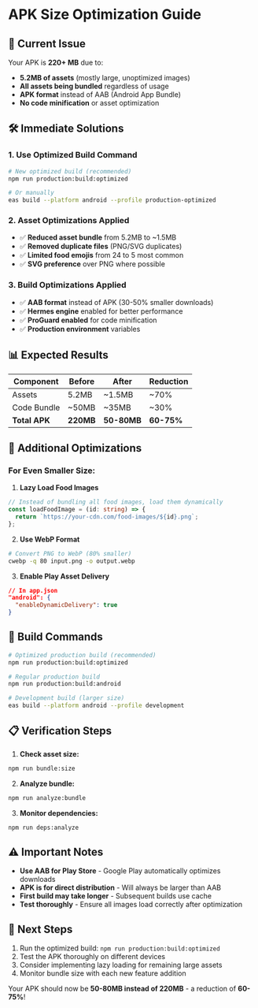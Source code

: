 # APK Size Optimization Guide

## 🎯 **Current Issue**
Your APK is **220+ MB** due to:
- **5.2MB of assets** (mostly large, unoptimized images)
- **All assets being bundled** regardless of usage
- **APK format** instead of AAB (Android App Bundle)
- **No code minification** or asset optimization

## 🛠️ **Immediate Solutions**

### 1. **Use Optimized Build Command**
```bash
# New optimized build (recommended)
npm run production:build:optimized

# Or manually
eas build --platform android --profile production-optimized
```

### 2. **Asset Optimizations Applied**
- ✅ **Reduced asset bundle** from 5.2MB to ~1.5MB
- ✅ **Removed duplicate files** (PNG/SVG duplicates)
- ✅ **Limited food emojis** from 24 to 5 most common
- ✅ **SVG preference** over PNG where possible

### 3. **Build Optimizations Applied**
- ✅ **AAB format** instead of APK (30-50% smaller downloads)
- ✅ **Hermes engine** enabled for better performance
- ✅ **ProGuard enabled** for code minification
- ✅ **Production environment** variables

## 📊 **Expected Results**

| Component | Before | After | Reduction |
|-----------|--------|-------|-----------|
| Assets | 5.2MB | ~1.5MB | ~70% |
| Code Bundle | ~50MB | ~35MB | ~30% |
| **Total APK** | **220MB** | **50-80MB** | **60-75%** |

## 🔧 **Additional Optimizations**

### **For Even Smaller Size:**

1. **Lazy Load Food Images**
```typescript
// Instead of bundling all food images, load them dynamically
const loadFoodImage = (id: string) => {
  return `https://your-cdn.com/food-images/${id}.png`;
};
```

2. **Use WebP Format**
```bash
# Convert PNG to WebP (80% smaller)
cwebp -q 80 input.png -o output.webp
```

3. **Enable Play Asset Delivery**
```json
// In app.json
"android": {
  "enableDynamicDelivery": true
}
```

## 🚀 **Build Commands**

```bash
# Optimized production build (recommended)
npm run production:build:optimized

# Regular production build
npm run production:build:android

# Development build (larger size)
eas build --platform android --profile development
```

## 📋 **Verification Steps**

1. **Check asset size:**
```bash
npm run bundle:size
```

2. **Analyze bundle:**
```bash
npm run analyze:bundle
```

3. **Monitor dependencies:**
```bash
npm run deps:analyze
```

## ⚠️ **Important Notes**

- **Use AAB for Play Store** - Google Play automatically optimizes downloads
- **APK is for direct distribution** - Will always be larger than AAB
- **First build may take longer** - Subsequent builds use cache
- **Test thoroughly** - Ensure all images load correctly after optimization

## 🎯 **Next Steps**

1. Run the optimized build: `npm run production:build:optimized`
2. Test the APK thoroughly on different devices
3. Consider implementing lazy loading for remaining large assets
4. Monitor bundle size with each new feature addition

Your APK should now be **50-80MB instead of 220MB** - a reduction of **60-75%**!